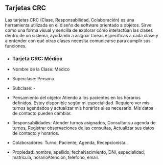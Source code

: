 ## Tarjetas CRC
Las tarjetas CRC (Clase, Responsabilidad, Colaboración) es una herramienta utilizada en el diseño de software orientado a objetos. Sirve como una forma visual y sencilla de explorar cómo interactúan las clases dentro de un sistema, ayudando a asignar tareas específicas a cada clase y a entender con qué otras clases necesita comunicarse para cumplir sus funciones.

- ### Tarjeta CRC: Médico
- Nombre de la Clase: Médico

- Superclase: Persona

- Subclase: -

- Pensamiento del objeto: Atiendo a los pacientes en los horarios definidos. Estoy disponible según mi especialidad. Requiero ver mis turnos agendados y actualizar mis horarios si es necesario. Mis datos de contacto pueden cambiar.

- Responsabilidades: Atender turnos asignados, Consultar su agenda de turnos, Registrar observaciones de las consultas, Actualizar sus datos de contacto y horarios.

- Colaboradores: Turno, Paciente, Agenda, Recepcionista.

- Propiedad: nombre, apellido, fechaNacimiento, DNI, especialidad, matricula, horarioAtencion, telefono, email.
